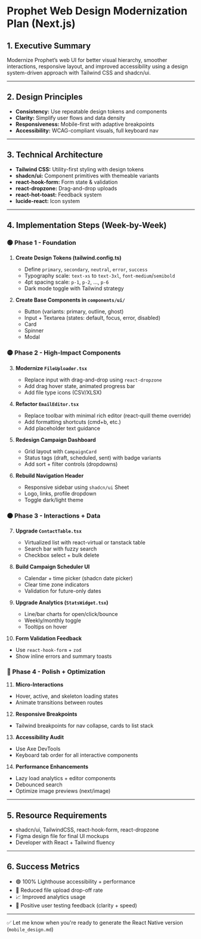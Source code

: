 # Prophet Web Design Modernization Plan (Next.js)

## 1. Executive Summary
Modernize Prophet’s web UI for better visual hierarchy, smoother interactions, responsive layout, and improved accessibility using a design system-driven approach with Tailwind CSS and shadcn/ui.

---

## 2. Design Principles
- **Consistency:** Use repeatable design tokens and components
- **Clarity:** Simplify user flows and data density
- **Responsiveness:** Mobile-first with adaptive breakpoints
- **Accessibility:** WCAG-compliant visuals, full keyboard nav

---

## 3. Technical Architecture
- **Tailwind CSS:** Utility-first styling with design tokens
- **shadcn/ui:** Component primitives with themeable variants
- **react-hook-form:** Form state & validation
- **react-dropzone:** Drag-and-drop uploads
- **react-hot-toast:** Feedback system
- **lucide-react:** Icon system

---

## 4. Implementation Steps (Week-by-Week)

### 🟢 Phase 1 - Foundation
1. **Create Design Tokens (tailwind.config.ts)**
   - Define `primary`, `secondary`, `neutral`, `error`, `success`
   - Typography scale: `text-xs` to `text-3xl`, `font-medium`/`semibold`
   - 4pt spacing scale: `p-1`, `p-2`, ..., `p-6`
   - Dark mode toggle with Tailwind strategy

2. **Create Base Components in `components/ui/`**
   - Button (variants: primary, outline, ghost)
   - Input + Textarea (states: default, focus, error, disabled)
   - Card
   - Spinner
   - Modal

### 🟡 Phase 2 - High-Impact Components
3. **Modernize `FileUploader.tsx`**
   - Replace input with drag-and-drop using `react-dropzone`
   - Add drag hover state, animated progress bar
   - Add file type icons (CSV/XLSX)

4. **Refactor `EmailEditor.tsx`**
   - Replace toolbar with minimal rich editor (react-quill theme override)
   - Add formatting shortcuts (cmd+b, etc.)
   - Add placeholder text guidance

5. **Redesign Campaign Dashboard**
   - Grid layout with `CampaignCard`
   - Status tags (draft, scheduled, sent) with badge variants
   - Add sort + filter controls (dropdowns)

6. **Rebuild Navigation Header**
   - Responsive sidebar using `shadcn/ui` Sheet
   - Logo, links, profile dropdown
   - Toggle dark/light theme

### 🟠 Phase 3 - Interactions + Data
7. **Upgrade `ContactTable.tsx`**
   - Virtualized list with react-virtual or tanstack table
   - Search bar with fuzzy search
   - Checkbox select + bulk delete

8. **Build Campaign Scheduler UI**
   - Calendar + time picker (shadcn date picker)
   - Clear time zone indicators
   - Validation for future-only dates

9. **Upgrade Analytics (`StatsWidget.tsx`)**
   - Line/bar charts for open/click/bounce
   - Weekly/monthly toggle
   - Tooltips on hover

10. **Form Validation Feedback**
   - Use `react-hook-form` + `zod`
   - Show inline errors and summary toasts

### 🔵 Phase 4 - Polish + Optimization
11. **Micro-Interactions**
   - Hover, active, and skeleton loading states
   - Animate transitions between routes

12. **Responsive Breakpoints**
   - Tailwind breakpoints for nav collapse, cards to list stack

13. **Accessibility Audit**
   - Use Axe DevTools
   - Keyboard tab order for all interactive components

14. **Performance Enhancements**
   - Lazy load analytics + editor components
   - Debounced search
   - Optimize image previews (next/image)

---

## 5. Resource Requirements
- shadcn/ui, TailwindCSS, react-hook-form, react-dropzone
- Figma design file for final UI mockups
- Developer with React + Tailwind fluency

---

## 6. Success Metrics
- 🟢 100% Lighthouse accessibility + performance
- 🔄 Reduced file upload drop-off rate
- 📈 Improved analytics usage
- 🎯 Positive user testing feedback (clarity + speed)

---

✅ Let me know when you're ready to generate the React Native version (`mobile_design.md`)
